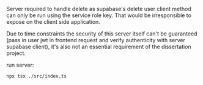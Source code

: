 Server required to handle delete as supabase's delete user client method can only be run using the service role key. 
That would be irresponsible to expose on the client side application.

Due to time constraints the security of this server itself can't be guaranteed (pass in user jwt in frontend request and verify authenticity with server supabase client), it's also not an essential requirement of the dissertation project.

run server:

```
npx tsx ./src/index.ts
```
